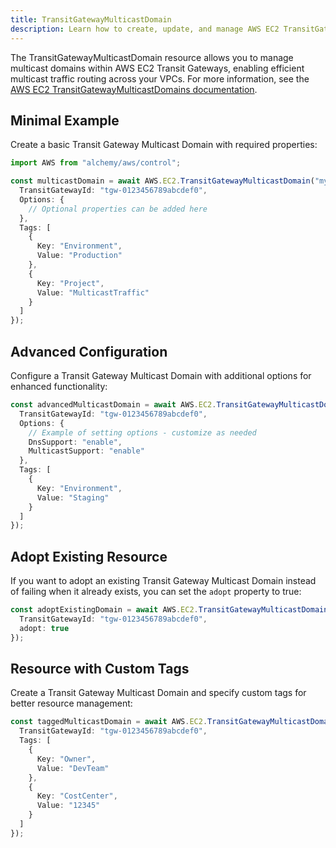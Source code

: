 ```yaml
---
title: TransitGatewayMulticastDomain
description: Learn how to create, update, and manage AWS EC2 TransitGatewayMulticastDomains using Alchemy Cloud Control.
---
```


The TransitGatewayMulticastDomain resource allows you to manage multicast domains within AWS EC2 Transit Gateways, enabling efficient multicast traffic routing across your VPCs. For more information, see the [AWS EC2 TransitGatewayMulticastDomains documentation](https://docs.aws.amazon.com/ec2/latest/userguide/).

## Minimal Example

Create a basic Transit Gateway Multicast Domain with required properties:

```ts
import AWS from "alchemy/aws/control";

const multicastDomain = await AWS.EC2.TransitGatewayMulticastDomain("myMulticastDomain", {
  TransitGatewayId: "tgw-0123456789abcdef0",
  Options: {
    // Optional properties can be added here
  },
  Tags: [
    {
      Key: "Environment",
      Value: "Production"
    },
    {
      Key: "Project",
      Value: "MulticastTraffic"
    }
  ]
});
```

## Advanced Configuration

Configure a Transit Gateway Multicast Domain with additional options for enhanced functionality:

```ts
const advancedMulticastDomain = await AWS.EC2.TransitGatewayMulticastDomain("advancedMulticastDomain", {
  TransitGatewayId: "tgw-0123456789abcdef0",
  Options: {
    // Example of setting options - customize as needed
    DnsSupport: "enable",
    MulticastSupport: "enable"
  },
  Tags: [
    {
      Key: "Environment",
      Value: "Staging"
    }
  ]
});
```

## Adopt Existing Resource

If you want to adopt an existing Transit Gateway Multicast Domain instead of failing when it already exists, you can set the `adopt` property to true:

```ts
const adoptExistingDomain = await AWS.EC2.TransitGatewayMulticastDomain("adoptExistingDomain", {
  TransitGatewayId: "tgw-0123456789abcdef0",
  adopt: true
});
```

## Resource with Custom Tags

Create a Transit Gateway Multicast Domain and specify custom tags for better resource management:

```ts
const taggedMulticastDomain = await AWS.EC2.TransitGatewayMulticastDomain("taggedMulticastDomain", {
  TransitGatewayId: "tgw-0123456789abcdef0",
  Tags: [
    {
      Key: "Owner",
      Value: "DevTeam"
    },
    {
      Key: "CostCenter",
      Value: "12345"
    }
  ]
});
```